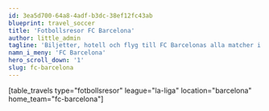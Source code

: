 ```yaml
---
id: 3ea5d700-64a8-4adf-b3dc-38ef12fc43ab
blueprint: travel_soccer
title: 'Fotbollsresor FC Barcelona'
author: little_admin
tagline: 'Biljetter, hotell och flyg till FC Barcelonas alla matcher i La Liga'
namn_i_meny: 'FC Barcelona'
hero_scroll_down: '1'
slug: fc-barcelona
---
```

<p>[table_travels type="fotbollsresor" league="la-liga" location="barcelona" home_team="fc-barcelona"]</p>
